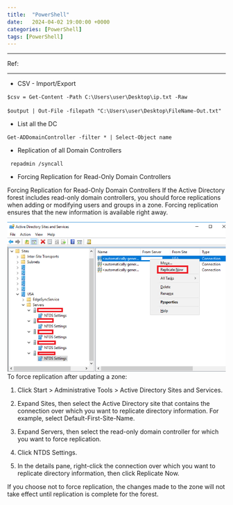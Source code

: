 ```yaml
---
title:  "PowerShell"
date:   2024-04-02 19:00:00 +0000
categories: [PowerShell]
tags: [PowerShell]
---
```





---
Ref: 

---

- CSV - Import/Export
```
$csv = Get-Content -Path C:\Users\user\Desktop\ip.txt -Raw

$output | Out-File -filepath "C:\Users\user\Desktop\FileName-Out.txt"
```

- List all the DC
```
Get-ADDomainController -filter * | Select-Object name
```

- Replication of all Domain Controllers
```
 repadmin /syncall
```
- Forcing Replication for Read-Only Domain Controllers

Forcing Replication for Read-Only Domain Controllers
If the Active Directory forest includes read-only domain controllers, you should force replications when adding or modifying users and groups in a zone. Forcing replication ensures that the new information is available right away.

![img](/assets/img/ps01.png)
To force replication after updating a zone:

1. Click Start > Administrative Tools > Active Directory Sites and Services.

2. Expand Sites, then select the Active Directory site that contains the connection over which you want to replicate directory information.
For example, select Default-First-Site-Name.

3. Expand Servers, then select the read-only domain controller for which you want to force replication.

4. Click NTDS Settings.

5. In the details pane, right-click the connection over which you want to replicate directory information, then click Replicate Now.

If you choose not to force replication, the changes made to the zone will not take effect until replication is complete for the forest.


